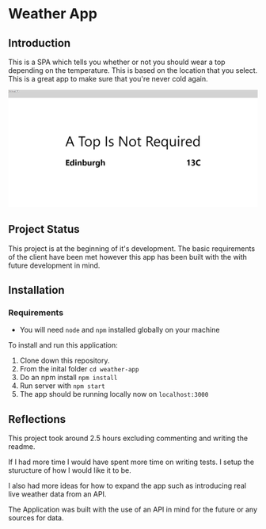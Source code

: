 # Weather App

## Introduction

This is a SPA which tells you whether or not you should wear a top depending on the temperature. This is based on the location that you select. This is a great app to make sure that you're never cold again.

![Picutre Of Application](/images/image1.png)

## Project Status

This project is at the beginning of it's development. The basic requirements of the client have been met however this app has been built with the with future development in mind.

## Installation

### Requirements

- You will need `node` and `npm` installed globally on your machine

To install and run this application:

1. Clone down this repository.
1. From the inital folder `cd weather-app`
1. Do an npm install `npm install`
1. Run server with `npm start`
1. The app should be running locally now on `localhost:3000`

## Reflections

This project took around 2.5 hours excluding commenting and writing the readme.

If I had more time I would have spent more time on writing tests. I setup the sturucture of how I would like it to be.

I also had more ideas for how to expand the app such as introducing real live weather data from an API.

The Application was built with the use of an API in mind for the future or any sources for data.
